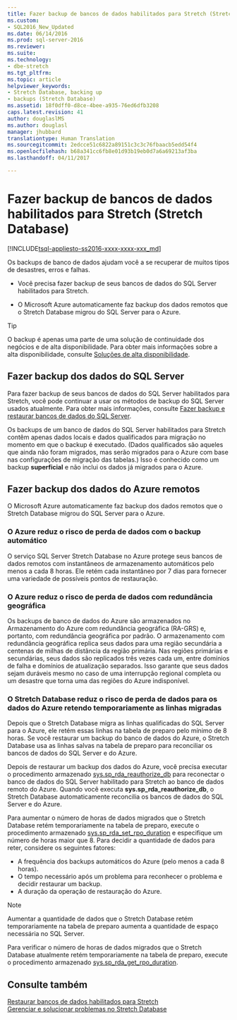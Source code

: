 ```yaml
---
title: Fazer backup de bancos de dados habilitados para Stretch (Stretch Database) | Microsoft Docs
ms.custom:
- SQL2016_New_Updated
ms.date: 06/14/2016
ms.prod: sql-server-2016
ms.reviewer: 
ms.suite: 
ms.technology:
- dbe-stretch
ms.tgt_pltfrm: 
ms.topic: article
helpviewer_keywords:
- Stretch Database, backing up
- backups (Stretch Database)
ms.assetid: 18f0dff0-d8ce-4bee-a935-76ed6dfb3208
caps.latest.revision: 41
author: douglaslMS
ms.author: douglasl
manager: jhubbard
translationtype: Human Translation
ms.sourcegitcommit: 2edcce51c6822a89151c3c3c76fbaacb5edd54f4
ms.openlocfilehash: b68a341cc6fb8e01d93b19eb0d7a6a69213af3ba
ms.lasthandoff: 04/11/2017

---
```

# <a name="backup-stretch-enabled-databases-stretch-database"></a>Fazer backup de bancos de dados habilitados para Stretch (Stretch Database)
[!INCLUDE[tsql-appliesto-ss2016-xxxx-xxxx-xxx_md](../../includes/tsql-appliesto-ss2016-xxxx-xxxx-xxx-md.md)]

 Os backups de banco de dados ajudam você a se recuperar de muitos tipos de desastres, erros e falhas.  
  
 -   Você precisa fazer backup de seus bancos de dados do SQL Server habilitados para Stretch.  
      
 -   O Microsoft Azure automaticamente faz backup dos dados remotos que o Stretch Database migrou do SQL Server para o Azure.  

> [!TIP]
> O backup é apenas uma parte de uma solução de continuidade dos negócios e de alta disponibilidade. Para obter mais informações sobre a alta disponibilidade, consulte [Soluções de alta disponibilidade](../../sql-server/failover-clusters/high-availability-solutions-sql-server.md).
   
## <a name="back-up-your-sql-server-data"></a>Fazer backup dos dados do SQL Server  
  
Para fazer backup de seus bancos de dados do SQL Server habilitados para Stretch, você pode continuar a usar os métodos de backup do SQL Server usados atualmente. Para obter mais informações, consulte [Fazer backup e restaurar bancos de dados do SQL Server](../../relational-databases/backup-restore/back-up-and-restore-of-sql-server-databases.md).
  
 Os backups de um banco de dados do SQL Server habilitados para Stretch contêm apenas dados locais e dados qualificados para migração no momento em que o backup é executado. (Dados qualificados são aqueles que ainda não foram migrados, mas serão migrados para o Azure com base nas configurações de migração das tabelas.) Isso é conhecido como um backup **superficial** e não inclui os dados já migrados para o Azure.  
  
## <a name="back-up-your-remote-azure-data"></a>Fazer backup dos dados do Azure remotos   
  
O Microsoft Azure automaticamente faz backup dos dados remotos que o Stretch Database migrou do SQL Server para o Azure.    
### <a name="azure-reduces-the-risk-of-data-loss-with-automatic-backup"></a>O Azure reduz o risco de perda de dados com o backup automático  
O serviço SQL Server Stretch Database no Azure protege seus bancos de dados remotos com instantâneos de armazenamento automáticos pelo menos a cada 8 horas. Ele retém cada instantâneo por 7 dias para fornecer uma variedade de possíveis pontos de restauração.  
  
### <a name="azure-reduces-the-risk-of-data-loss-with-geo-redundancy"></a>O Azure reduz o risco de perda de dados com redundância geográfica  
Os backups de banco de dados do Azure são armazenados no Armazenamento do Azure com redundância geográfica (RA-GRS) e, portanto, com redundância geográfica por padrão. O armazenamento com redundância geográfica replica seus dados para uma região secundária a centenas de milhas de distância da região primária. Nas regiões primárias e secundárias, seus dados são replicados três vezes cada um, entre domínios de falha e domínios de atualização separados. Isso garante que seus dados sejam duráveis mesmo no caso de uma interrupção regional completa ou um desastre que torna uma das regiões do Azure indisponível.

### <a name="stretchRPO"></a>O Stretch Database reduz o risco de perda de dados para os dados do Azure retendo temporariamente as linhas migradas
Depois que o Stretch Database migra as linhas qualificadas do SQL Server para o Azure, ele retém essas linhas na tabela de preparo pelo mínimo de 8 horas. Se você restaurar um backup do banco de dados do Azure, o Stretch Database usa as linhas salvas na tabela de preparo para reconciliar os bancos de dados do SQL Server e do Azure.

Depois de restaurar um backup dos dados do Azure, você precisa executar o procedimento armazenado [sys.sp_rda_reauthorize_db](../../relational-databases/system-stored-procedures/sys-sp-rda-reauthorize-db-transact-sql.md) para reconectar o banco de dados do SQL Server habilitado para Stretch ao banco de dados remoto do Azure. Quando você executa **sys.sp_rda_reauthorize_db**, o Stretch Database automaticamente reconcilia os bancos de dados do SQL Server e do Azure.

Para aumentar o número de horas de dados migrados que o Stretch Database retém temporariamente na tabela de preparo, execute o procedimento armazenado [sys.sp_rda_set_rpo_duration](../../relational-databases/system-stored-procedures/sys-sp-rda-set-rpo-duration-transact-sql.md) e especifique um número de horas maior que 8. Para decidir a quantidade de dados para reter, considere os seguintes fatores:
-   A frequência dos backups automáticos do Azure (pelo menos a cada 8 horas).
-   O tempo necessário após um problema para reconhecer o problema e decidir restaurar um backup.
-   A duração da operação de restauração do Azure.

> [!NOTE]
> Aumentar a quantidade de dados que o Stretch Database retém temporariamente na tabela de preparo aumenta a quantidade de espaço necessária no SQL Server.

Para verificar o número de horas de dados migrados que o Stretch Database atualmente retém temporariamente na tabela de preparo, execute o procedimento armazenado [sys.sp_rda_get_rpo_duration](../../relational-databases/system-stored-procedures/sys-sp-rda-get-rpo-duration-transact-sql.md).

## <a name="see-also"></a>Consulte também  
[Restaurar bancos de dados habilitados para Stretch](../../sql-server/stretch-database/restore-stretch-enabled-databases-stretch-database.md)  
 [Gerenciar e solucionar problemas no Stretch Database](../../sql-server/stretch-database/manage-and-troubleshoot-stretch-database.md)   
   
  
  

